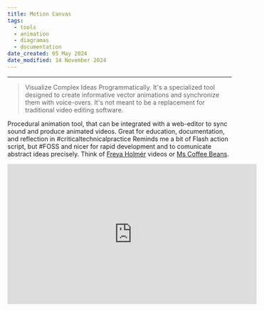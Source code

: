 ```yaml
---
title: Motion Canvas
tags:
  - tools
  - animation
  - diagramas
  - documentation
date_created: 05 May 2024
date_modified: 14 November 2024
---
```

---

>Visualize Complex Ideas Programmatically.
>It's a specialized tool designed to create informative vector animations and synchronize them with voice-overs. It's not meant to be a replacement for traditional video editing software.

Procedural animation tool, that can be integrated with a web-editor to sync sound and produce animated videos. Great for education, documentation, and reflection in #criticaltechnicalpractice Reminds me a bit of Flash action script, but #FOSS and nicer for rapid development and to comunicate abstract ideas precisely. Think of [Freya Holmér](https://www.youtube.com/@Acegikmo) videos or [Ms Coffee Beans](https://www.youtube.com/@AICoffeeBreak).

<iframe width="560" height="315" src="https://www.youtube.com/embed/H5GETOP7ivs" title="YouTube video player" frameborder="0" allow="accelerometer; autoplay; clipboard-write; encrypted-media; gyroscope; picture-in-picture; web-share" allowfullscreen></iframe>


